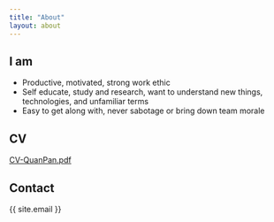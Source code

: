 ```yaml
---
title: "About"
layout: about
---
```


## I am

- Productive, motivated, strong work ethic
- Self educate, study and research, want to understand new things, technologies, and unfamiliar terms
- Easy to get along with, never sabotage or bring down team morale

## CV

[CV-QuanPan.pdf](/assets/about/Europass_CV-QuanPan_Sty1.pdf)

## Contact

{{ site.email }}
